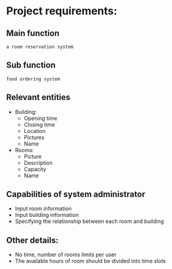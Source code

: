 # Project requirements:
## Main function
    a room reservation system

## Sub function
    food ordering system

## Relevant entities
- Building:
    - Opening time
    - Closing time
    - Location
    - Pictures
    - Name
- Rooms:
    - Picture
    - Description
    - Capacity
    - Name

## Capabilities of system administrator
- Input room information
- Input building information
- Specifying the relationship between each room and building

## Other details:
- No time, number of rooms limits per user
- The available hours of room should be divided into time slots







